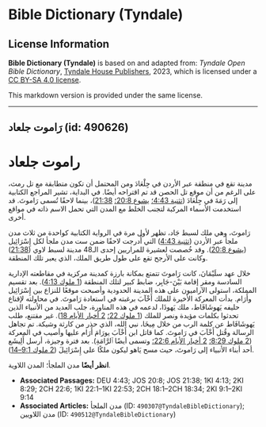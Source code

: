 # Bible Dictionary (Tyndale)

## License Information

**Bible Dictionary (Tyndale)** is based on and adapted from: _Tyndale Open Bible Dictionary_, [Tyndale House Publishers](https://tyndaleopenresources.com/), 2023, which is licensed under a [CC BY-SA 4.0 license](https://creativecommons.org/licenses/by-sa/4.0/legalcode.en).

This markdown version is provided under the same license.



--------------------------------

## رَاموت جلعاد (id: 490626)

راموت جلعاد
===========

مدينة تقع في منطقة عبر الأردن في جِلْعَادَ ومن المحتمل أن تكون متطابقة مع تل رمث، على الرغم من أن موقع تل الحصن قد تم اقتراحه أيضًا. في البداية، تشير المراجع الكتابية إلى رَمَةَ في جِلْعَادَ ([تثنية 4:43؛](https://ref.ly/Deut4:43) [يشوع 20:8؛](https://ref.ly/Josh20:8) [21:38](https://ref.ly/Josh21:38))، بينما لاحقًا تُسمى رَاموتَ. قد استخدمت الأسماء المركبة لتجنب الخلط مع المدن التي تحمل الاسم ذاته في مواقع أخرى.

رَاموتَ، وهي ملك لسبط جَاد، تظهر لأول مرة في الرواية الكتابية كواحدة من ثلاث مدن ملجأ عبر الأردن ([تثنية 4:43](https://ref.ly/Deut4:43)) التي أُدرجت لاحقًا ضمن ست مدن ملجأ لكل إِسْرَائِيل ([يشوع 20:8](https://ref.ly/Josh20:8)). وقد خُصصت لعشيرة للمراريين إحدى الـ48 مدينة لسبط لاوي ([21:38](https://ref.ly/Josh21:38)) وكانت على الأرجح تقع على طول طريق الملك، الذي يعبر تلك المنطقة.

خلال عهد سلَيْمَانَ، كانت رَاموتَ تتمتع بمكانة بارزة كمدينة مركزية في مقاطعته الإدارية السادسة ومقر إقامة بَيْنَ\-جَابِر، ضابط كبير لتلك المنطقة ([1 ملوك 4:13](https://ref.ly/1Kgs4:13)). بعد تقسيم المملكة، استولى الآراميون على هذه المدينة الحدودية وأصبحت موقعًا للنزاع بين إِسْرَائِيل وأَرَام. بدأت المعركة الأخيرة للملك أَخْآبَ برغبته في استعادة رَاموتَ. في محاولته لإقناع حليفه يَهوشَافَاط، ملك يَهوذَا، لدعمه في هذه المناورة، جلب العديد من الأنبياء الذين تحدثوا بكلمات مؤيدة ونصر للملك ([1 ملوك 22؛](https://ref.ly/1Kgs22:1-1Kgs22:53) [2 أخبار الأيام 18](https://ref.ly/2Chr18:1-2Chr18:34)). غير مقتنع، طلب يَهوشَافَاط عن كلمة الرب من خلال مِيخَا، نبي الله، الذي حذر من كارثة وشيكة. تم تجاهل الرسالة وقُتل أَخْآبَ في رَاموتَ. كما قاتل ابن أَخْآبَ يورَامَ أَرَام عليها وأصيب في المعركة ([2 ملوك 8:29؛](https://ref.ly/2Kgs8:29) [2 أخبار الأيام 22:6؛](https://ref.ly/2Chr22:6) وتسمى أيضًا ٱلرَّامَةِ). بعد فترة وجيزة، أرسل أَلِيشَع أحد أبناء الأنبياء إلى رَاموتَ، حيث مسح يَاهو ليكون ملكًا على إِسْرَائِيلَ ([2 ملوك 9:1–14](https://ref.ly/2Kgs9:1-2Kgs9:14)).

**انظر أيضًا** مدن الملجأ؛ المدن اللاوية.

* **Associated Passages:** DEU 4:43; JOS 20:8; JOS 21:38; 1KI 4:13; 2KI 8:29; 2CH 22:6; 1KI 22:1–1KI 22:53; 2CH 18:1–2CH 18:34; 2KI 9:1–2KI 9:14
* **Associated Articles:** مدن الملجأ (ID: `490307@TyndaleBibleDictionary`); مدن اللاويين (ID: `490512@TyndaleBibleDictionary`)

